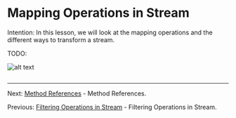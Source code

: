 # Mapping Operations in Stream

Intention: In this lesson, we will look at the mapping operations and the different ways to transform a stream.

TODO:

![alt text](../../etc/features/img.png "Img")

```java

```

<hr>

Next: [Method References](chapter_14.md "Method References") - Method References.

Previous: [Filtering Operations in Stream](chapter_12.md "Filtering Operations in Stream") - Filtering Operations in Stream.